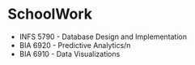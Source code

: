 # SchoolWork

- INFS 5790 - Database Design and Implementation
- BIA 6920 - Predictive Analytics/n
- BIA 6910 - Data Visualizations

